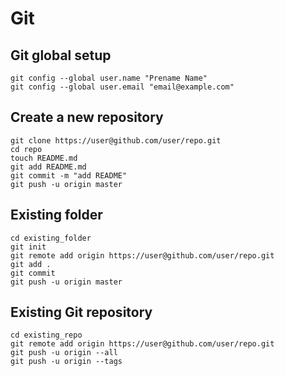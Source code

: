 # Git

## Git global setup

    git config --global user.name "Prename Name"
    git config --global user.email "email@example.com"

## Create a new repository

    git clone https://user@github.com/user/repo.git
    cd repo
    touch README.md
    git add README.md
    git commit -m "add README"
    git push -u origin master

## Existing folder

    cd existing_folder
    git init
    git remote add origin https://user@github.com/user/repo.git
    git add .
    git commit
    git push -u origin master

## Existing Git repository

    cd existing_repo
    git remote add origin https://user@github.com/user/repo.git
    git push -u origin --all
    git push -u origin --tags